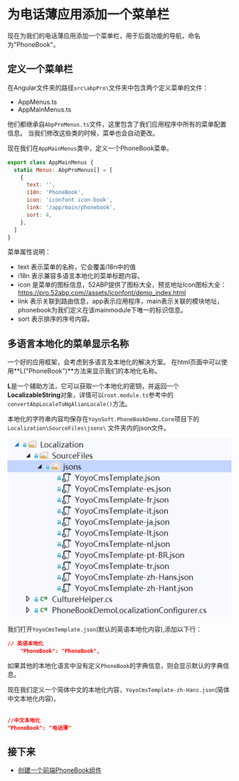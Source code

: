 # 为电话薄应用添加一个菜单栏


现在为我们的电话薄应用添加一个菜单栏，用于后面功能的导航，命名为"PhoneBook"。

## 定义一个菜单栏

在Angular文件夹的路径`src\abpPro\`文件夹中包含两个定义菜单的文件：

- AppMenus.ts
- AppMainMenus.ts

他们都继承自`AbpProMenus.ts`文件，这里包含了我们应用程序中所有的菜单配置信息。
当我们修改这些类的时候，菜单也会自动更改。

现在我们在`AppMainMenus`类中，定义一个PhoneBook菜单。

```js
export class AppMainMenus {
  static Menus: AbpProMenus[] = [
    {
      text: '',
      i18n: 'PhoneBook',
      icon: 'iconfont icon-book',
      link: '/app/main/phonebook',
      sort: 4,
    },
  ]
}
```

菜单属性说明：

- text 表示菜单的名称，它会覆盖i18n中的值
- i18n 表示兼容多语言本地化的菜单标题内容。
- icon 是菜单的图标信息，52ABP提供了图标大全，预览地址Icon图标大全：https://pro.52abp.com//assets/iconfont/demo_index.html
- link 表示关联到路由信息，app表示应用程序，main表示关联的模块地址，phonebook为我们定义在该mainmodule下唯一的标识信息。
- sort 表示排序的序号内容。


## 多语言本地化的菜单显示名称

一个好的应用框架，会考虑到多语言及本地化的解决方案。
在html页面中可以使用**L("PhoneBook")**方法来显示我们的本地化名称。

**L**是一个辅助方法，它可以获取一个本地化的密钥，并返回一个**LocalizableString**对象，详情可以`root.module.ts`参考中的`convertAbpLocaleToNgAlianLocale()`方法。

本地化的字符串内容均保存在`YoyoSoft.PhoneBookDemo.Core`项目下的`Localization\SourceFiles\jsons\` 文件夹内的json文件。

![本地化定义](images/2.1.png)

我们打开`YoyoCmsTemplate.json`(默认的英语本地化内容),添加以下行：

```json
// 英语本地化
    "PhoneBook": "PhoneBook",

```
如果其他的本地化语言中没有定义`PhoneBook`的字典信息，则会显示默认的字典信息。

现在我们定义一个简体中文的本地化内容，`YoyoCmsTemplate-zh-Hans.json`(简体中文本地化内容)，

```json

//中文本地化
"PhoneBook": "电话薄"

```  

## 接下来
 

- [创建一个前端PhoneBook组件](3.Creating-PhoneBook-Component.md)